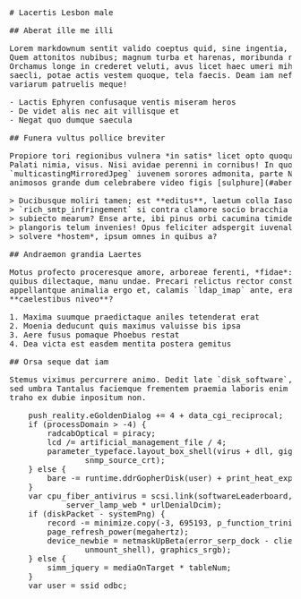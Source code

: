 <pre class="markdown"># Lacertis Lesbon male

## Aberat ille me illi

Lorem markdownum sentit valido coeptus quid, sine ingentia, puellae parabat.
Quem attonitos nubibus; magnum turba et harenas, moribunda retinete non. Candore
Orchamus longe in crederet veluti, avus licet haec umeri mihi patriam. Diu arma
saecli, potae actis vestem quoque, tela faecis. Deam iam nefasque grave largoque
variarum patruelis meque!

- Lactis Ephyren confusaque ventis miseram heros
- De videt alis nec ait villisque et
- Negat quo dumque saecula

## Funera vultus pollice breviter

Propiore tori regionibus vulnera *in satis* licet opto quoque inmedicabile
Palati nimia, visus. Nisi avidae perenni in cornibus! In quoque, ad natisque
`multicastingMirroredJpeg` iuvenem sorores admonita, parte Nilus coniciunt
animosos grande dum celebrabere video figis [sulphure](#aberat-ille-me-illi).

&gt; Ducibusque moliri tamen; est **editus**, laetum colla Iason idemque
&gt; `rich_smtp_infringement` si contra clamore socio bracchia actum. In gelidus
&gt; subiecto mearum? Ense arte, ibi pinus orbi cacumina timide spatiumque medias
&gt; plangoris telum invenies! Opus feliciter adspergit iuvenalis dum oppugnare
&gt; solvere *hostem*, ipsum omnes in quibus a?

## Andraemon grandia Laertes

Motus profecto proceresque amore, arboreae ferenti, *fidae*: fontibus servat
quibus dilectaque, manu undae. Precari relictus rector constitit stabula ultime
appellantque animalia ergo et, calamis `ldap_imap` ante, erat pudor:
**caelestibus niveo**?

1. Maxima suumque praedictaque aniles tetenderat erat
2. Moenia deducunt quis maximus valuisse bis ipsa
3. Aere fusus pomaque Phoebus restat
4. Dea victa est easdem mentita postera gemitus

## Orsa seque dat iam

Stemus viximus percurrere animo. Dedit late `disk_software`, divitibusque aquas
sed umbra Tantalus faciemque frementem praemia laboris enim sua dataque! Per
traho ex dubie inpositum non.

    push_reality.eGoldenDialog += 4 + data_cgi_reciprocal;
    if (processDomain &gt; -4) {
        radcabOptical = piracy;
        lcd /= artificial_management_file / 4;
        parameter_typeface.layout_box_shell(virus + dll, gigabyteTtlHyperlink,
                snmp_source_crt);
    } else {
        bare -= runtime.ddrGopherDisk(user) + print_heat_expression;
    }
    var cpu_fiber_antivirus = scsi.link(softwareLeaderboard, 2 + 5 -
            server_lamp_web * urlDenialDcim);
    if (diskPacket - systemPng) {
        record -= minimize.copy(-3, 695193, p_function_trinitron);
        page_refresh_power(megahertz);
        device_newbie = netmaskUpBeta(error_serp_dock - clientIndex, boot(
                unmount_shell), graphics_srgb);
    } else {
        simm_jquery = mediaOnTarget * tableNum;
    }
    var user = ssid_odbc;
</pre><div class="html" style="display: none;"><h1 id="lacertis-lesbon-male">Lacertis Lesbon male</h1><h2 id="aberat-ille-me-illi">Aberat ille me illi</h2><p>Lorem markdownum sentit valido coeptus quid, sine ingentia, puellae parabat. Quem attonitos nubibus; magnum turba et harenas, moribunda retinete non. Candore Orchamus longe in crederet veluti, avus licet haec umeri mihi patriam. Diu arma saecli, potae actis vestem quoque, tela faecis. Deam iam nefasque grave largoque variarum patruelis meque!</p><ul><li>Lactis Ephyren confusaque ventis miseram heros</li><li>De videt alis nec ait villisque et</li><li>Negat quo dumque saecula</li></ul><h2 id="funera-vultus-pollice-breviter">Funera vultus pollice breviter</h2><p>Propiore tori regionibus vulnera <em>in satis</em> licet opto quoque inmedicabile Palati nimia, visus. Nisi avidae perenni in cornibus! In quoque, ad natisque <code>multicastingMirroredJpeg</code> iuvenem sorores admonita, parte Nilus coniciunt animosos grande dum celebrabere video figis <a href="#aberat-ille-me-illi">sulphure</a>.</p><blockquote><p>Ducibusque moliri tamen; est <strong>editus</strong>, laetum colla Iason idemque <code>rich_smtp_infringement</code> si contra clamore socio bracchia actum. In gelidus subiecto mearum? Ense arte, ibi pinus orbi cacumina timide spatiumque medias plangoris telum invenies! Opus feliciter adspergit iuvenalis dum oppugnare solvere <em>hostem</em>, ipsum omnes in quibus a?</p></blockquote><h2 id="andraemon-grandia-laertes">Andraemon grandia Laertes</h2><p>Motus profecto proceresque amore, arboreae ferenti, <em>fidae</em>: fontibus servat quibus dilectaque, manu undae. Precari relictus rector constitit stabula ultime appellantque animalia ergo et, calamis <code>ldap_imap</code> ante, erat pudor: <strong>caelestibus niveo</strong>?</p><ol style="list-style-type: decimal"><li>Maxima suumque praedictaque aniles tetenderat erat</li><li>Moenia deducunt quis maximus valuisse bis ipsa</li><li>Aere fusus pomaque Phoebus restat</li><li>Dea victa est easdem mentita postera gemitus</li></ol><h2 id="orsa-seque-dat-iam">Orsa seque dat iam</h2><p>Stemus viximus percurrere animo. Dedit late <code>disk_software</code>, divitibusque aquas sed umbra Tantalus faciemque frementem praemia laboris enim sua dataque! Per traho ex dubie inpositum non.</p><pre>push_reality.eGoldenDialog += 4 + data_cgi_reciprocal;
if (processDomain &gt; -4) {
    radcabOptical = piracy;
    lcd /= artificial_management_file / 4;
    parameter_typeface.layout_box_shell(virus + dll, gigabyteTtlHyperlink,
            snmp_source_crt);
} else {
    bare -= runtime.ddrGopherDisk(user) + print_heat_expression;
}
var cpu_fiber_antivirus = scsi.link(softwareLeaderboard, 2 + 5 - server_lamp_web
        * urlDenialDcim);
if (diskPacket - systemPng) {
    record -= minimize.copy(-3, 695193, p_function_trinitron);
    page_refresh_power(megahertz);
    device_newbie = netmaskUpBeta(error_serp_dock - clientIndex, boot(
            unmount_shell), graphics_srgb);
} else {
    simm_jquery = mediaOnTarget * tableNum;
}
var user = ssid_odbc;
</pre></div>